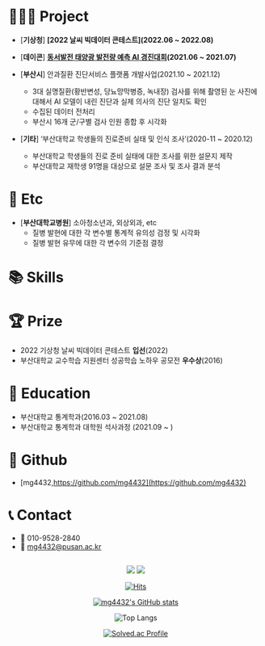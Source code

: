 #
# 👨🏻‍💻 Project

- [**기상청**] **[2022 날씨 빅데이터 콘테스트](2022.06 ~ 2022.08)**
    
- [**데이콘**] **[동서발전 태양광 발전량 예측 AI 경진대회](https://dacon.io/competitions/official/235720/overview/description)(2021.06 ~ 2021.07)**
        
- [**부산시**] 안과질환 진단서비스 플랫폼 개발사업(2021.10 ~ 2021.12)
    - 3대 실명질환(황반변성, 당뇨망막병증, 녹내장) 검사를 위해 촬영된 눈 사진에 대해서 AI 모델이 내린 진단과 실제 의사의 진단 일치도 확인
    - 수집된 데이터 전처리
    - 부산시 16개 군/구별 검사 인원 종합 후 시각화
        
- [**기타**] ‘부산대학교 학생들의 진로준비 실태 및 인식 조사’(2020-11 ~ 2020.12)
    - 부산대학교 학생들의 진로 준비 실태에 대한 조사를 위한 설문지 제작
    - 부산대학교 재학생 91명을 대상으로 설문 조사 및 조사 결과 분석    

# 🏫 Etc

- [**부산대학교병원**] 소아청소년과,  외상외과, etc
    - 질병 발현에 대한 각 변수별 통계적 유의성 검정 및 시각화
    - 질병 발현 유무에 대한 각 변수의 기준점 결정

# 📚 Skills


# 🏆 Prize
- 2022 기상청 날씨 빅데이터 콘테스트 **입선**(2022)
- 부산대학교 교수학습 지원센터 성공학습 노하우 공모전 **우수상**(2016)

# 🏫 Education

- 부산대학교 통계학과(2016.03 ~ 2021.08)
- 부산대학교 통계학과 대학원 석사과정 (2021.09 ~ )

# 🌱 Github

- [mg4432,https://github.com/mg4432](https://github.com/mg4432)

# 📞 Contact

- 📱 010-9528-2840
- 📧 mg4432@pusan.ac.kr

<div align=center>

## 
<img src="https://img.shields.io/badge/Python-3776AB?style=for-the-badge&logo=Python&logoColor=white">

<img src="https://img.shields.io/badge/R-276DC3?style=for-the-badge&logo=R&logoColor=white">

 
[![Hits](https://hits.seeyoufarm.com/api/count/incr/badge.svg?url=https%3A%2F%2Fgithub.com%2Fmg4432&count_bg=%2379C83D&title_bg=%23555555&icon=&icon_color=%23E7E7E7&title=hits&edge_flat=false)](https://hits.seeyoufarm.com)
 
[![mg4432's GitHub stats](https://github-readme-stats.vercel.app/api?username=mg4432&theme=dracula)](https://github.com/mg4432/) 
   
![Top Langs](https://github-readme-stats.vercel.app/api/top-langs/?username=mg4432&layout=compact&theme=tokyonight)

[![Solved.ac Profile](http://mazassumnida.wtf/api/generate_badge?boj=mg4432)](https://solved.ac/mg4432)<br/>


</div>











